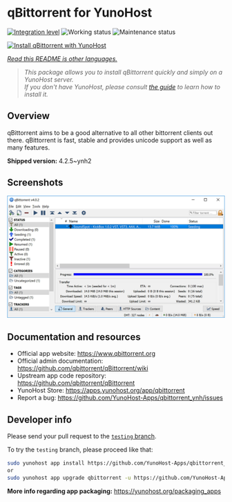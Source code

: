 <!--
N.B.: This README was automatically generated by <https://github.com/YunoHost/apps/tree/master/tools/readme_generator>
It shall NOT be edited by hand.
-->

# qBittorrent for YunoHost

[![Integration level](https://dash.yunohost.org/integration/qbittorrent.svg)](https://dash.yunohost.org/appci/app/qbittorrent) ![Working status](https://ci-apps.yunohost.org/ci/badges/qbittorrent.status.svg) ![Maintenance status](https://ci-apps.yunohost.org/ci/badges/qbittorrent.maintain.svg)

[![Install qBittorrent with YunoHost](https://install-app.yunohost.org/install-with-yunohost.svg)](https://install-app.yunohost.org/?app=qbittorrent)

*[Read this README is other languages.](./ALL_README.md)*

> *This package allows you to install qBittorrent quickly and simply on a YunoHost server.*  
> *If you don't have YunoHost, please consult [the guide](https://yunohost.org/install) to learn how to install it.*

## Overview

qBittorrent aims to be a good alternative to all other bittorrent clients out there. qBittorrent is fast, stable and provides unicode support as well as many features.

**Shipped version:** 4.2.5~ynh2

## Screenshots

![Screenshot of qBittorrent](./doc/screenshots/qbittorrent.jpg)

## Documentation and resources

- Official app website: <https://www.qbittorrent.org>
- Official admin documentation: <https://github.com/qbittorrent/qBittorrent/wiki>
- Upstream app code repository: <https://github.com/qbittorrent/qBittorrent>
- YunoHost Store: <https://apps.yunohost.org/app/qbittorrent>
- Report a bug: <https://github.com/YunoHost-Apps/qbittorrent_ynh/issues>

## Developer info

Please send your pull request to the [`testing` branch](https://github.com/YunoHost-Apps/qbittorrent_ynh/tree/testing).

To try the `testing` branch, please proceed like that:

```bash
sudo yunohost app install https://github.com/YunoHost-Apps/qbittorrent_ynh/tree/testing --debug
or
sudo yunohost app upgrade qbittorrent -u https://github.com/YunoHost-Apps/qbittorrent_ynh/tree/testing --debug
```

**More info regarding app packaging:** <https://yunohost.org/packaging_apps>
